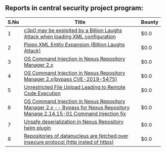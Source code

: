 ## Reports in central security project program:
| S.No | Title | Bounty |
| ---- | ----- | ------ |
| 1 | [c3p0 may be exploited by a Billion Laughs Attack when loading XML configuration](https://hackerone.com/reports/509315) | $0.0 |
| 2 | [Pippo XML Entity Expansion (Billion Laughs Attack)](https://hackerone.com/reports/506791) | $0.0 |
| 3 | [OS Command Injection in Nexus Repository Manager 2.x](https://hackerone.com/reports/654888) | $0.0 |
| 4 | [OS Command Injection in Nexus Repository Manager 2.x(bypass CVE-2019-5475)](https://hackerone.com/reports/688270) | $0.0 |
| 5 | [Unrestricted File Upload Leading to Remote Code Execution](https://hackerone.com/reports/683965) | $0.0 |
| 6 | [OS Command Injection in Nexus Repository Manager 2.x -- Bypass for Nexus Repository Manage 2.14.15-01 Command Injection fix](https://hackerone.com/reports/724599) | $0.0 |
| 7 | [Unsafe deserialization in Nexus Repository helm plugin](https://hackerone.com/reports/917843) | $0.0 |
| 8 | [Repositories of datanucleus are fetched over insecure protocol (http insted of https)](https://hackerone.com/reports/879740) | $0.0 |